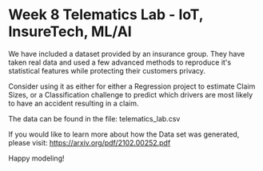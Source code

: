 # Week 8 Telematics Lab - IoT, InsureTech, ML/AI

We have included a dataset provided by an insurance group. They have taken real data and used a few advanced methods to reproduce it's statistical features
while protecting their customers privacy.

Consider using it as either for either a Regression project to estimate Claim Sizes, or a Classification challenge to predict which drivers are most likely
to have an accident resulting in a claim. 

The data can be found in the file:
telematics_lab.csv

If you would like to learn more about how the Data set was generated, please visit:
https://arxiv.org/pdf/2102.00252.pdf

Happy modeling!
